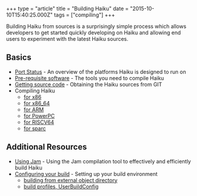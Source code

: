 +++
type = "article"
title = "Building Haiku"
date = "2015-10-10T15:40:25.000Z"
tags = ["compiling"]
+++

Building Haiku from sources is a surprisingly simple process which allows
developers to get started quickly developing on Haiku and allowing end users to
experiment with the latest Haiku sources.

## Basics

* [Port Status](/guides/building/port_status) - An overview of the platforms Haiku is designed to run on
* [Pre-requisite software](/guides/building/pre-reqs) - The tools you need to compile Haiku
* [Getting source code](/guides/building/get-source-git) - Obtaining the Haiku sources from GIT
* Compiling Haiku
  * [for x86](/guides/building/compiling-x86)
  * [for x86_64](/guides/building/compiling-x86_64)
  * [for ARM](/guides/building/compiling-arm)
  * [for PowerPC](/guides/building/compiling-powerpc)
  * [for RISCV64](/guides/building/compiling-riscv64)
  * [for sparc](/guides/building/compiling-sparc)

## Additional Resources

* [Using Jam](/guides/building/jam) - Using the Jam compilation tool to effectively and efficiently build Haiku
* [Configuring your build](/guides/building/configure) - Setting up your build environment
  * [building from external object directory](/guides/building/configure/different-generated)
  * [build profiles, UserBuildConfig](/guides/building/userbuildconfig)
